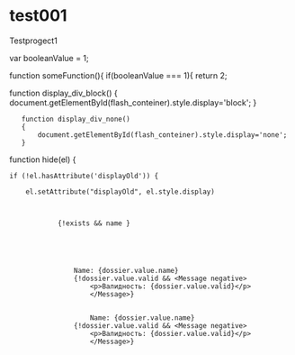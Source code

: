 # test001
Testprogect1






var booleanValue = 1;

function someFunction(){
    if(booleanValue === 1){
        return 2;





















 function display_div_block()
       {
           document.getElementById(flash_conteiner).style.display='block';
       }
 
       function display_div_none()
       {
           document.getElementById(flash_conteiner).style.display='none';
       }











<script type="text/javascript">
       function display_div_block()
       {
           document.getElementById(flash_conteiner).style.display='block';
       }
 
       function display_div_none()
       {
           document.getElementById(flash_conteiner).style.display='none';
       }
</script>












  function hide(el) {

    if (!el.hasAttribute('displayOld')) {

        el.setAttribute("displayOld", el.style.display)



                {!exists && name }





                    Name: {dossier.value.name}
                    {!dossier.value.valid && <Message negative>
                        <p>Валидность: {dossier.value.valid}</p>
                        </Message>}


                        Name: {dossier.value.name}
                    {!dossier.value.valid && <Message negative>
                        <p>Валидность: {dossier.value.valid}</p>
                        </Message>}
